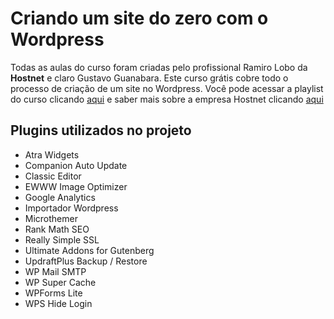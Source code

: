 # Criando um site do zero com o Wordpress

Todas as aulas do curso foram criadas pelo profissional Ramiro Lobo da **Hostnet** e claro Gustavo Guanabara. Este curso grátis cobre todo o processo de criação de um site no Wordpress. Você pode acessar a playlist do curso clicando [aqui](https://www.youtube.com/watch?v=JPR4OK4c35Q&list=PLHz_AreHm4dmDP_RWdiKekjTEmCuq_MW2) e saber mais sobre a empresa Hostnet clicando [aqui](http://www.hostnet.com.br)

## Plugins utilizados no projeto
* Atra Widgets
* Companion Auto Update
* Classic Editor
* EWWW Image Optimizer
* Google Analytics
* Importador Wordpress
* Microthemer
* Rank Math SEO
* Really Simple SSL
* Ultimate Addons for Gutenberg
* UpdraftPlus Backup / Restore
* WP Mail SMTP
* WP Super Cache
* WPForms Lite
* WPS Hide Login